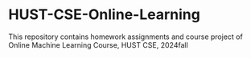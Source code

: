 # HUST-CSE-Online-Learning
This repository contains homework assignments and course project of Online Machine Learning Course, HUST CSE, 2024fall
